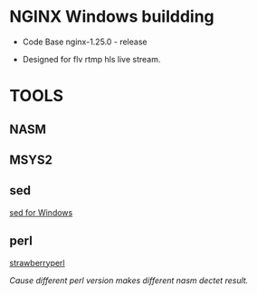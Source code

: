 # NGINX Windows buildding

* Code Base nginx-1.25.0 - release

* Designed for flv rtmp hls live stream.

# TOOLS 
## NASM

## MSYS2

## sed
[sed for Windows](https://gnuwin32.sourceforge.net/packages/sed.htm)
 
## perl
[strawberryperl](https://strawberryperl.com/download/5.32.1.1/strawberry-perl-5.32.1.1-64bit.msi)

_Cause different perl version makes different nasm dectet result._
